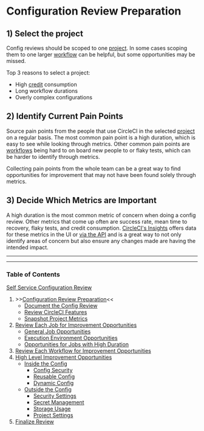 # Configuration Review Preparation

## 1) Select the project

Config reviews should be scoped to one [project](https://circleci.com/docs/glossary/#project). In some cases scoping them to one larger [workflow](https://circleci.com/docs/glossary/#workflow) can be helpful, but some opportunities may be missed.

Top 3 reasons to select a project:

- High [credit](https://circleci.com/docs/credits/#what-are-credits) consumption
- Long workflow durations
- Overly complex configurations

## 2) Identify Current Pain Points

Source pain points from the people that use CircleCI in the selected [project](https://circleci.com/docs/glossary/#project) on a regular basis. The most common pain point is a high duration, which is easy to see while looking through metrics. Other common pain points are [workflows](https://circleci.com/docs/glossary/#workflow) being hard to on board new people to or flaky tests, which can be harder to identify through metrics.

Collecting pain points from the whole team can be a great way to find opportunities for improvement that may not have been found solely through metrics.

## 3) Decide Which Metrics are Important

A high duration is the most common metric of concern when doing a config review. Other metrics that come up often are success rate, mean time to recovery, flaky tests, and credit consumption. [CircleCI's Insights](https://circleci.com/docs/insights/#overview) offers data for these metrics in the UI or [via the API](https://circleci.com/docs/api/v2/index.html#tag/Insights) and is a great way to not only identify areas of concern but also ensure any changes made are having the intended impact.

---

---

### Table of Contents

[Self Service Configuration Review](self_service_config_review.md)

1. \>\>[Configuration Review Preparation](review_preparation.md)<<
    - [Document the Config Review](document_review.md)
    - [Review CircleCI Features](review_features.md)
    - [Snapshot Project Metrics](snapshot_metrics.md)
2. [Review Each Job for Improvement Opportunities](\job_review.md)
    - [General Job Opportunities](\general_opportunities.md)
    - [Execution Environment Opportunities](\execution_environment.md)
    - [Opportunities for Jobs with High Duration](\high_duration.md)
3. [Review Each Workflow for Improvement Opportunities](workflow_review.md)
4. [High Level Improvement Opportunities](high_level_recommendations.md)
    - [Inside the Config](inside_config.md)
        - [Config Security](config_security.md)
        - [Reusable Config](reusable_config.md)
        - [Dynamic Config](dynamic_config.md)
    - [Outside the Config](outside_config.md)
        - [Security Settings](security_settings.md)
        - [Secret Management](secret_management.md)
        - [Storage Usage](storage_usage.md)
        - [Project Settings](project_settings.md)
5. [Finalize Review](finalize_review.md)
